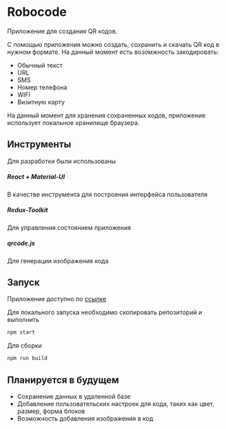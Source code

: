# Robocode
Приложение для создания QR кодов.

С помощью приложения можно создать, сохранить и скачать QR код в нужном формате.
На данный момент есть возомжность закодировать:
- Обычный текст
- URL
- SMS
- Номер телефона
- WIFI
- Визитную карту

На данный момент для хранения сохраненных кодов, приложение использует локальное хранилище браузера.

## Инструменты
Для разработки были использованы
##### React + Material-UI
В качестве инструмента для построения интерфейса пользователя
##### Redux-Toolkit
Для управления состоянием приложения
##### qrcode.js
Для генерации изображения кода

## Запуск
Приложение доступно по [ссылке](https://sviridov-e.github.io/robocode "Robocode")

Для локального запуска необходимо скопировать репозиторий и выполнить
```bash
npm start
```
Для сборки
```bash
npm run build
```
## Планируется в будущем
- Сохранение данных в удаленной базе
- Добавление пользовательских настроек для кода, таких как цвет, размер, форма блоков
- Возможность добавления изображения в код
